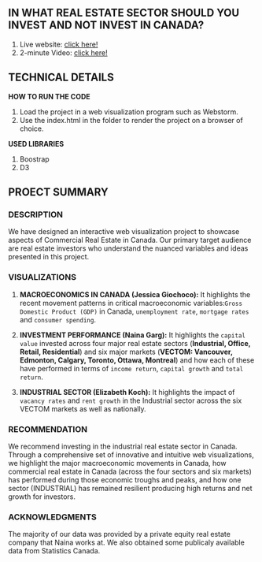 ## **IN WHAT REAL ESTATE SECTOR SHOULD YOU INVEST AND NOT INVEST IN CANADA?**

1. Live website: [click here!](https://project171.github.io/design-invest/)
2. 2-minute Video: [click here!](https://youtube.com)


## **TECHNICAL DETAILS**

**HOW TO RUN THE CODE**
1. Load the project in a web visualization program such as Webstorm.
2. Use the index.html in the folder to render the project on a browser of choice.
   
**USED LIBRARIES**
1. Boostrap
2. D3

 
## **PROECT SUMMARY**

### **DESCRIPTION**

We have designed an interactive web visualization project to showcase aspects of Commercial Real Estate in Canada. Our primary target audience are real estate investors who understand the nuanced variables and ideas presented in this project. 


### **VISUALIZATIONS**

1. **MACROECONOMICS IN CANADA (Jessica Giochoco):** It highlights the recent movement patterns in critical macroeconomic variables:`Gross Domestic Product (GDP)` in Canada, `unemployment rate`, `mortgage rates` and `consumer spending`. 

2. **INVESTMENT PERFORMANCE (Naina Garg):** It highlights the `capital value` invested across four major real estate sectors (**Industrial, Office, Retail, Residential**) and six major markets (**VECTOM: Vancouver, Edmonton, Calgary, Toronto, Ottawa, Montreal**) and how each of these have performed in terms of `income return`, `capital growth` and `total return`.
   
3. **INDUSTRIAL SECTOR (Elizabeth Koch):** It highlights the impact of `vacancy rates` and `rent growth` in the Industrial sector across the six VECTOM markets as well as nationally.


### **RECOMMENDATION**

We recommend investing in the industrial real estate sector in Canada. Through a comprehensive set of innovative and intuitive web visualizations, we highlight the major macroeconomic movements in Canada, how commercial real estate  in Canada (across the four sectors and six markets) has performed during those economic troughs and peaks, and how one sector (INDUSTRIAL) has remained resilient producing high returns and net growth for investors. 


### **ACKNOWLEDGMENTS**
The majority of our data was provided by a private equity real estate company that Naina works at. We also obtained some publicaly available data from Statistics Canada. 

